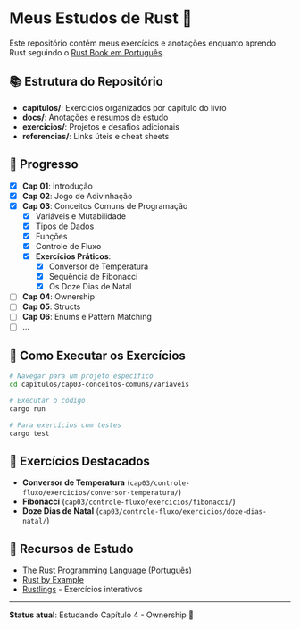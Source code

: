 # Meus Estudos de Rust 🦀

Este repositório contém meus exercícios e anotações enquanto aprendo Rust seguindo o [Rust Book em Português](https://rust-br.github.io/rust-book-pt-br/).

## 📚 Estrutura do Repositório

- **capitulos/**: Exercícios organizados por capítulo do livro
- **docs/**: Anotações e resumos de estudo
- **exercicios/**: Projetos e desafios adicionais
- **referencias/**: Links úteis e cheat sheets

## 🎯 Progresso

- [x] **Cap 01**: Introdução
- [x] **Cap 02**: Jogo de Adivinhação
- [x] **Cap 03**: Conceitos Comuns de Programação
  - [x] Variáveis e Mutabilidade
  - [x] Tipos de Dados
  - [x] Funções
  - [x] Controle de Fluxo
  - [x] **Exercícios Práticos**:
    - [x] Conversor de Temperatura
    - [x] Sequência de Fibonacci
    - [x] Os Doze Dias de Natal
- [ ] **Cap 04**: Ownership
- [ ] **Cap 05**: Structs
- [ ] **Cap 06**: Enums e Pattern Matching
- [ ] ...

## 🚀 Como Executar os Exercícios

```bash
# Navegar para um projeto específico
cd capitulos/cap03-conceitos-comuns/variaveis

# Executar o código
cargo run

# Para exercícios com testes
cargo test
```

## 📝 Exercícios Destacados

- **Conversor de Temperatura** (`cap03/controle-fluxo/exercicios/conversor-temperatura/`)
- **Fibonacci** (`cap03/controle-fluxo/exercicios/fibonacci/`)
- **Doze Dias de Natal** (`cap03/controle-fluxo/exercicios/doze-dias-natal/`)

## 📖 Recursos de Estudo

- [The Rust Programming Language (Português)](https://rust-br.github.io/rust-book-pt-br/)
- [Rust by Example](https://doc.rust-lang.org/rust-by-example/)
- [Rustlings](https://github.com/rust-lang/rustlings) - Exercícios interativos

---

**Status atual**: Estudando Capítulo 4 - Ownership 📍
